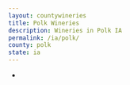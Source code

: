 ```yaml
---
layout: countywineries
title: Polk Wineries
description: Wineries in Polk IA
permalink: /ia/polk/
county: polk
state: ia
---
```

-
